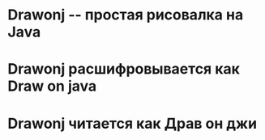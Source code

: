 # Drawonj -- простая рисовалка на Java
# Drawonj расшифровывается как Draw on java
# Drawonj читается как Драв он джи
